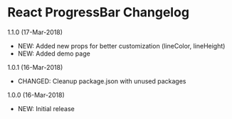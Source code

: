 React ProgressBar Changelog
===========================

1.1.0 (17-Mar-2018)
  - NEW: Added new props for better customization (lineColor, lineHeight)
  - NEW: Added demo page

1.0.1 (16-Mar-2018)
  - CHANGED: Cleanup package.json with unused packages

1.0.0 (16-Mar-2018)
  - NEW: Initial release
